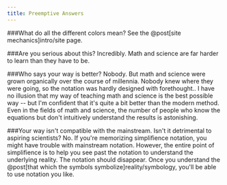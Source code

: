 ```yaml
---
title: Preemptive Answers
---
```


###What do all the different colors mean?
See the @post[site mechanics]intro/site page.

###Are you serious about this?
Incredibly. Math and science are far harder to learn than they have to be.

###Who says your way is better?
Nobody. But math and science were grown organically over the course of millennia. Nobody knew where they were going, so the notation was hardly designed with forethought.. I have no illusion that my way of teaching math and science is the best possible way -- but I'm confident that it's quite a bit better than the modern method. Even in the fields of math and science, the number of people who know the equations but don't intuitively understand the results is astonishing.

###Your way isn't compatible with the mainstream. Isn't it detrimental to aspiring scientists?
No. If you're memorizing simplifience notation, you might have trouble with mainstream notation. However, the entire point of simplifience is to help you see past the notation to understand the underlying reality. The notation should disappear. Once you understand the @post[that which the symbols symbolize]reality/symbology, you'll be able to use notation you like.
